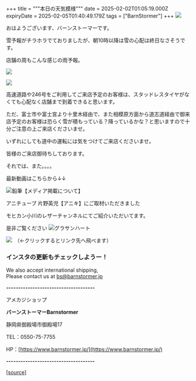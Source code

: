 +++
title = """本日の天気模様"""
date = 2025-02-02T01:05:19.000Z
expiryDate = 2025-02-05T01:40:49.179Z
tags = ["BarnStormer"]
+++
[![](https://stat.ameba.jp/user_images/20231023/16/barnstormer-go/b2/03/p/o0420015015354743273.png)](https://ameblo.jp/barnstormer-go/entry-12825670498.html)

おはようございます、バーンストーマーです。

雪予報がチラホラでておりましたが、朝10時以降は雪の心配は終日なさそうです。

店舗の周もこんな感じの雨予報。

[![](https://stat.ameba.jp/user_images/20250202/10/barnstormer-go/32/d7/j/o0466070015539705852.jpg)](https://stat.ameba.jp/user_images/20250202/10/barnstormer-go/32/d7/j/o0466070015539705852.jpg)

[![](https://stat.ameba.jp/user_images/20250202/10/barnstormer-go/7b/b3/j/o0466070015539705853.jpg)](https://stat.ameba.jp/user_images/20250202/10/barnstormer-go/7b/b3/j/o0466070015539705853.jpg)

高速道路や246号をご利用してご来店予定のお客様は、スタッドレスタイヤがなくても心配なく店舗まで到着できると思います。

ただ、富士市や富士宮より十里木経由で、また相模原方面から道志道経由で御来店予定のお客様は恐らく雪が積もっている？降っているかな？と思いますので十分ご注意の上ご来店くださいませ。

いずれにしても道中の運転には気をつけてご来店くださいませ。

皆様のご来店御待ちしております。

それでは、また。。。。

最新動画はこちらから↓↓

![鉛筆](https://stat100.ameba.jp/blog/ucs/img/char/char3/519.png)【メディア掲載について】

アニチューブ 片野英児【アニキ】にご取材いただきました

モヒカン小川のレザーチャンネルにてご紹介いただいてます。

是非ご覧ください ![グラサンハート](https://stat100.ameba.jp/blog/ucs/img/char/char3/148.png)

[![](https://stat.ameba.jp/user_images/20230412/16/barnstormer-go/6a/23/p/o0108010815269242493.png)](https://www.instagram.com/barnstormer_daily/)　（←クリックするとリンク先へ飛べます）

### インスタの更新もチェックしようー！

We also accept international shipping,  
Please contact us at bs@barnstormer.jp

**\-------------------------------------**

アメカジショップ

**バーンストーマーBarnstormer**

静岡県御殿場市御殿場17

TEL：0550-75-7755

HP：[https://www.barnstormer.jp/](https://www.barnstormer.jp/)

**\-------------------------------------**

[[source]](https://ameblo.jp/barnstormer-go/entry-12884810459.html)
